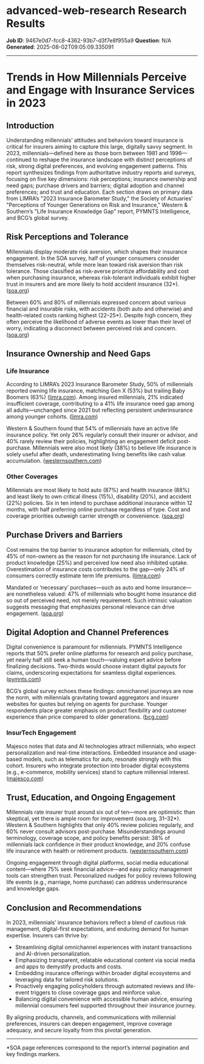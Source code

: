 # advanced-web-research Research Results

**Job ID**: 9467e0d7-fcc8-4362-93b7-d3f7e8f955a9
**Question**: N/A
**Generated**: 2025-08-02T09:05:09.335091

---

# Trends in How Millennials Perceive and Engage with Insurance Services in 2023

## Introduction

Understanding millennials’ attitudes and behaviors toward insurance is critical for insurers aiming to capture this large, digitally savvy segment. In 2023, millennials—defined here as those born between 1981 and 1996—continued to reshape the insurance landscape with distinct perceptions of risk, strong digital preferences, and evolving engagement patterns. This report synthesizes findings from authoritative industry reports and surveys, focusing on five key dimensions: risk perceptions; insurance ownership and need gaps; purchase drivers and barriers; digital adoption and channel preferences; and trust and education. Each section draws on primary data from LIMRA’s "2023 Insurance Barometer Study," the Society of Actuaries’ "Perceptions of Younger Generations on Risk and Insurance," Western & Southern’s "Life Insurance Knowledge Gap" report, PYMNTS Intelligence, and BCG’s global survey.

## Risk Perceptions and Tolerance

Millennials display moderate risk aversion, which shapes their insurance engagement. In the SOA survey, half of younger consumers consider themselves risk-neutral, while more lean toward risk aversion than risk tolerance. Those classified as risk-averse prioritize affordability and cost when purchasing insurance, whereas risk-tolerant individuals exhibit higher trust in insurers and are more likely to hold accident insurance (32*). ([soa.org](https://www.soa.org/498900/globalassets/assets/files/resources/research-report/2023/young-gen-private-ins.pdf))

Between 60% and 80% of millennials expressed concern about various financial and insurable risks, with accidents (both auto and otherwise) and health-related costs ranking highest (22–25*). Despite high concern, they often perceive the likelihood of adverse events as lower than their level of worry, indicating a disconnect between perceived risk and concern. ([soa.org](https://www.soa.org/498900/globalassets/assets/files/resources/research-report/2023/young-gen-private-ins.pdf))

## Insurance Ownership and Need Gaps

### Life Insurance

According to LIMRA’s 2023 Insurance Barometer Study, 50% of millennials reported owning life insurance, matching Gen X (53%) but trailing Baby Boomers (63%) ([limra.com](https://www.buaweb.com/files/82398/the_file/2023_insurance_barometer_study.pdf)). Among insured millennials, 21% indicated insufficient coverage, contributing to a 41% life insurance need gap among all adults—unchanged since 2021 but reflecting persistent underinsurance among younger cohorts. ([limra.com](https://www.buaweb.com/files/82398/the_file/2023_insurance_barometer_study.pdf))

Western & Southern found that 54% of millennials have an active life insurance policy. Yet only 26% regularly consult their insurer or advisor, and 40% rarely review their policies, highlighting an engagement deficit post-purchase. Millennials were also most likely (38%) to believe life insurance is solely useful after death, underestimating living benefits like cash value accumulation. ([westernsouthern.com](https://www.westernsouthern.com/life-insurance/life-insurance-literacy-in-america))

### Other Coverages

Millennials are most likely to hold auto (87%) and health insurance (88%) and least likely to own critical illness (15%), disability (20%), and accident (22%) policies. Six in ten intend to purchase additional insurance within 12 months, with half preferring online purchase regardless of type. Cost and coverage priorities outweigh carrier strength or convenience. ([soa.org](https://www.soa.org/498900/globalassets/assets/files/resources/research-report/2023/young-gen-private-ins.pdf))

## Purchase Drivers and Barriers

Cost remains the top barrier to insurance adoption for millennials, cited by 45% of non-owners as the reason for not purchasing life insurance. Lack of product knowledge (25%) and perceived low need also inhibited uptake. Overestimation of insurance costs contributes to the gap—only 24% of consumers correctly estimate term life premiums. ([limra.com](https://www.buaweb.com/files/82398/the_file/2023_insurance_barometer_study.pdf))

Mandated or ‘necessary’ purchases—such as auto and home insurance—are nonetheless valued: 47% of millennials who bought home insurance did so out of perceived need, not merely requirement. Such intrinsic valuation suggests messaging that emphasizes personal relevance can drive engagement. ([soa.org](https://www.soa.org/498900/globalassets/assets/files/resources/research-report/2023/young-gen-private-ins.pdf))

## Digital Adoption and Channel Preferences

Digital convenience is paramount for millennials. PYMNTS Intelligence reports that 50% prefer online platforms for research and policy purchase, yet nearly half still seek a human touch—valuing expert advice before finalizing decisions. Two-thirds would choose instant digital payouts for claims, underscoring expectations for seamless digital experiences. ([pymnts.com](https://www.pymnts.com/insurance/2023/young-consumers-insurance-purchasing-mantra-digital-convenience-human-touch))

BCG’s global survey echoes these findings: omnichannel journeys are now the norm, with millennials gravitating toward aggregators and insurer websites for quotes but relying on agents for purchase. Younger respondents place greater emphasis on product flexibility and customer experience than price compared to older generations. ([bcg.com](https://www.bcg.com/publications/2023/purchasing-trends-in-global-insurance))

### InsurTech Engagement

Majesco notes that data and AI technologies attract millennials, who expect personalization and real-time interactions. Embedded insurance and usage-based models, such as telematics for auto, resonate strongly with this cohort. Insurers who integrate protection into broader digital ecosystems (e.g., e-commerce, mobility services) stand to capture millennial interest. ([majesco.com](https://www.majesco.com/blog/gen-z-and-millennial-buyer-insurance-trends-point-to-the-importance-of-data-ai-technologies))

## Trust, Education, and Ongoing Engagement

Millennials rate insurer trust around six out of ten—more are optimistic than skeptical, yet there is ample room for improvement (soa.org, 31–32*). Western & Southern highlights that only 40% review policies regularly, and 60% never consult advisors post-purchase. Misunderstandings around terminology, coverage scope, and policy benefits persist: 38% of millennials lack confidence in their product knowledge, and 20% confuse life insurance with health or retirement products. ([westernsouthern.com](https://www.westernsouthern.com/life-insurance/life-insurance-literacy-in-america))

Ongoing engagement through digital platforms, social media educational content—where 75% seek financial advice—and easy policy management tools can strengthen trust. Personalized nudges for policy reviews following life events (e.g., marriage, home purchase) can address underinsurance and knowledge gaps.

## Conclusion and Recommendations

In 2023, millennials’ insurance behaviors reflect a blend of cautious risk management, digital-first expectations, and enduring demand for human expertise. Insurers can thrive by:

- Streamlining digital omnichannel experiences with instant transactions and AI-driven personalization.
- Emphasizing transparent, relatable educational content via social media and apps to demystify products and costs.
- Embedding insurance offerings within broader digital ecosystems and leveraging data for tailored risk solutions.
- Proactively engaging policyholders through automated reviews and life-event triggers to close coverage gaps and reinforce value.
- Balancing digital convenience with accessible human advice, ensuring millennial consumers feel supported throughout their insurance journey.

By aligning products, channels, and communications with millennial preferences, insurers can deepen engagement, improve coverage adequacy, and secure loyalty from this pivotal generation.

---

*SOA page references correspond to the report’s internal pagination and key findings markers.

